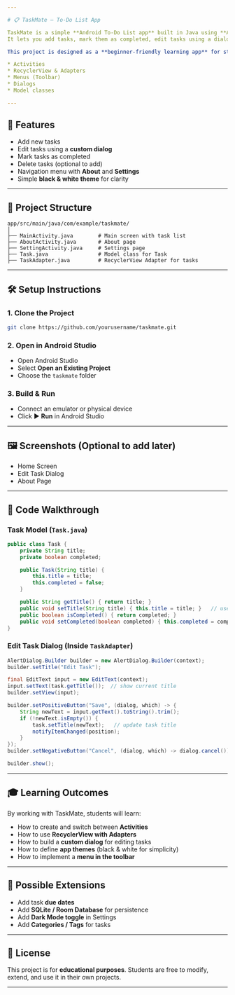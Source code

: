 ```yaml
---

# 📋 TaskMate – To-Do List App

TaskMate is a simple **Android To-Do List app** built in Java using **Android Studio**
It lets you add tasks, mark them as completed, edit tasks using a dialog, and navigate between activities with menus.

This project is designed as a **beginner-friendly learning app** for students to understand Android development concepts such as:

* Activities
* RecyclerView & Adapters
* Menus (Toolbar)
* Dialogs
* Model classes

---
```


## 🚀 Features

* Add new tasks
* Edit tasks using a **custom dialog**
* Mark tasks as completed
* Delete tasks (optional to add)
* Navigation menu with **About** and **Settings**
* Simple **black & white theme** for clarity

---

## 📂 Project Structure

```
app/src/main/java/com/example/taskmate/
│
├── MainActivity.java        # Main screen with task list
├── AboutActivity.java       # About page
├── SettingActivity.java     # Settings page
├── Task.java                # Model class for Task
├── TaskAdapter.java         # RecyclerView Adapter for tasks
```

---

## 🛠️ Setup Instructions

### 1. Clone the Project

```bash
git clone https://github.com/yourusername/taskmate.git
```

### 2. Open in Android Studio

* Open Android Studio
* Select **Open an Existing Project**
* Choose the `taskmate` folder

### 3. Build & Run

* Connect an emulator or physical device
* Click ▶️ **Run** in Android Studio

---

## 🖼️ Screenshots (Optional to add later)

* Home Screen
* Edit Task Dialog
* About Page

---

## 🧩 Code Walkthrough

### Task Model (`Task.java`)

```java
public class Task {
    private String title;
    private boolean completed;

    public Task(String title) {
        this.title = title;
        this.completed = false;
    }

    public String getTitle() { return title; }
    public void setTitle(String title) { this.title = title; }   // used in edit
    public boolean isCompleted() { return completed; }
    public void setCompleted(boolean completed) { this.completed = completed; }
}
```

### Edit Task Dialog (Inside `TaskAdapter`)

```java
AlertDialog.Builder builder = new AlertDialog.Builder(context);
builder.setTitle("Edit Task");

final EditText input = new EditText(context);
input.setText(task.getTitle());  // show current title
builder.setView(input);

builder.setPositiveButton("Save", (dialog, which) -> {
    String newText = input.getText().toString().trim();
    if (!newText.isEmpty()) {
        task.setTitle(newText);   // update task title
        notifyItemChanged(position);
    }
});
builder.setNegativeButton("Cancel", (dialog, which) -> dialog.cancel());

builder.show();
```

---

## 🎓 Learning Outcomes

By working with TaskMate, students will learn:

* How to create and switch between **Activities**
* How to use **RecyclerView with Adapters**
* How to build a **custom dialog** for editing tasks
* How to define **app themes** (black & white for simplicity)
* How to implement a **menu in the toolbar**

---

## 📖 Possible Extensions

* Add task **due dates**
* Add **SQLite / Room Database** for persistence
* Add **Dark Mode toggle** in Settings
* Add **Categories / Tags** for tasks

---

## 📝 License

This project is for **educational purposes**.
Students are free to modify, extend, and use it in their own projects.

---

